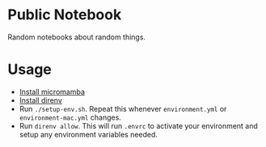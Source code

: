 # Public Notebook
Random notebooks about random things.


# Usage

- [Install micromamba](https://mamba.readthedocs.io/en/latest/installation/micromamba-installation.html)
- [Install direnv](https://direnv.net/)
- Run `./setup-env.sh`. Repeat this whenever `environment.yml` or `environment-mac.yml` changes.
- Run `direnv allow`. This will run `.envrc` to activate your environment and setup any environment variables needed.
